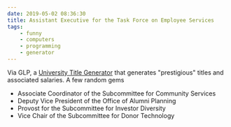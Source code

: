 ```yaml
---
date: 2019-05-02 08:36:30
title: Assistant Executive for the Task Force on Employee Services
tags:
    - funny
    - computers
    - programming
    - generator
---
```


Via GLP, a [University Title Generator](https://universitytitlegenerator.com/?) that generates "prestigious" titles and associated salaries. A few random gems

* Associate Coordinator of the Subcommittee for Community Services
* Deputy Vice President of the Office of Alumni Planning
* Provost for the Subcommittee for Investor Diversity
* Vice Chair of the Subcommittee for Donor Technology